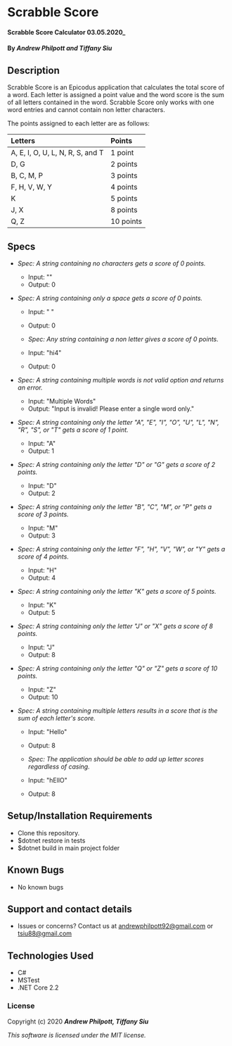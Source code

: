 # Scrabble Score

#### Scrabble Score Calculator 03.05.2020\_

#### By _**Andrew Philpott and Tiffany Siu**_

## Description

Scrabble Score is an Epicodus application that calculates the total score of a word. Each letter is assigned a point value and the word score is the sum of all letters contained in the word. Scrabble Score only works with one word entries and cannot contain non letter characters.

The points assigned to each letter are as follows:

| Letters                          | Points    |
| :------------------------------- | :-------- |
| A, E, I, O, U, L, N, R, S, and T | 1 point   |
| D, G                             | 2 points  |
| B, C, M, P                       | 3 points  |
| F, H, V, W, Y                    | 4 points  |
| K                                | 5 points  |
| J, X                             | 8 points  |
| Q, Z                             | 10 points |

## Specs

- _Spec: A string containing no characters gets a score of 0 points._

  - Input: ""
  - Output: 0

- _Spec: A string containing only a space gets a score of 0 points._

  - Input: " "
  - Output: 0

  - _Spec: Any string containing a non letter gives a score of 0 points._

  - Input: "hi4"
  - Output: 0

- _Spec: A string containing multiple words is not valid option and returns an error._

  - Input: "Multiple Words"
  - Output: "Input is invalid! Please enter a single word only."

- _Spec: A string containing only the letter "A", "E", "I", "O", "U", "L", "N", "R", "S", or "T" gets a score of 1 point._

  - Input: "A"
  - Output: 1

- _Spec: A string containing only the letter "D" or "G" gets a score of 2 points._

  - Input: "D"
  - Output: 2

- _Spec: A string containing only the letter "B", "C", "M", or "P" gets a score of 3 points._

  - Input: "M"
  - Output: 3

- _Spec: A string containing only the letter "F", "H", "V", "W", or "Y" gets a score of 4 points._

  - Input: "H"
  - Output: 4

- _Spec: A string containing only the letter "K" gets a score of 5 points._

  - Input: "K"
  - Output: 5

- _Spec: A string containing only the letter "J" or "X" gets a score of 8 points._

  - Input: "J"
  - Output: 8

- _Spec: A string containing only the letter "Q" or "Z" gets a score of 10 points._

  - Input: "Z"
  - Output: 10

* _Spec: A string containing multiple letters results in a score that is the sum of each letter's score._

  - Input: "Hello"
  - Output: 8

  - _Spec: The application should be able to add up letter scores regardless of casing._

  - Input: "hEllO"
  - Output: 8

## Setup/Installation Requirements

- Clone this repository.
- \$dotnet restore in tests
- \$dotnet build in main project folder

## Known Bugs

- No known bugs

## Support and contact details

- Issues or concerns? Contact us at andrewphilpott92@gmail.com or tsiu88@gmail.com

## Technologies Used

- C#
- MSTest
- .NET Core 2.2

### License

Copyright (c) 2020 **_Andrew Philpott, Tiffany Siu_**

_This software is licensed under the MIT license._

